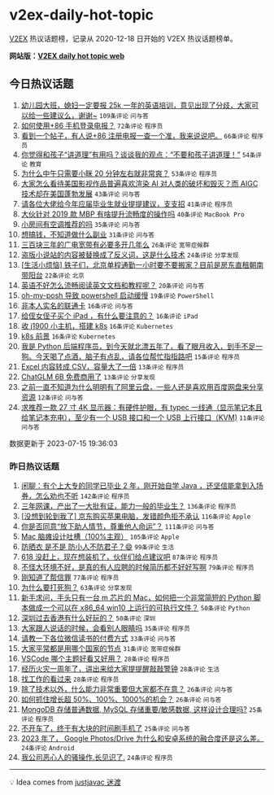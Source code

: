# v2ex-daily-hot-topic

[V2EX](https://www.v2ex.com/) 热议话题榜，记录从 2020-12-18 日开始的 V2EX 热议话题榜单。

**网站版：[V2EX daily hot topic web](https://boojack.github.io/v2ex-daily-hot-topic-web/)**

## 今日热议话题

<!-- TODAY BEGIN -->

1. [幼儿园大班，媳妇一定要报 25k 一年的英语培训，意见出现了分歧，大家可以给一些建议么，谢谢~](https://www.v2ex.com/t/956987) `109条评论` `问与答`
1. [如何使用+86 手机登录电报？](https://www.v2ex.com/t/956963) `72条评论` `程序员`
1. [看到一个帖子，有人说+86 注册电报一查一个准，我来说说吧。](https://www.v2ex.com/t/957018) `66条评论` `程序员`
1. [你觉得和孩子“讲道理”有用吗？谈谈我的观点：“不要和孩子讲道理！”](https://www.v2ex.com/t/956990) `54条评论` `教育`
1. [为什么中午只需要小眯 20 分钟左右就非常爽？](https://www.v2ex.com/t/956979) `53条评论` `程序员`
1. [大家怎么看待美国影视作品普遍喜欢渲染 AI 对人类的破坏和毁灭？而 AIGC 技术却在美国蓬勃发展](https://www.v2ex.com/t/956973) `43条评论` `问与答`
1. [请各位大佬给今年应届毕业生就业提提建议，支支招](https://www.v2ex.com/t/956931) `41条评论` `程序员`
1. [大伙针对 2019 款 MBP 有啥提升流畅度的操作吗](https://www.v2ex.com/t/956994) `40条评论` `MacBook Pro`
1. [小房间有空调推荐的吗](https://www.v2ex.com/t/956944) `35条评论` `问与答`
1. [想搞钱，不知道做什么副业](https://www.v2ex.com/t/956933) `31条评论` `问与答`
1. [三百块三年的广电宽带有必要多开几年么](https://www.v2ex.com/t/957023) `26条评论` `宽带症候群`
1. [盗版小说站的内容被替换成了反义词，这是什么技术](https://www.v2ex.com/t/957035) `24条评论` `分享发现`
1. [[生活小烦恼] 铁子们，北京单程通勤一小时要不要搬家？目前是房东直租朝南带阳台](https://www.v2ex.com/t/956955) `22条评论` `北京`
1. [英语不好怎么流畅阅读英文文档和教程呢？](https://www.v2ex.com/t/956960) `20条评论` `问与答`
1. [oh-my-posh 导致 powershell 启动缓慢](https://www.v2ex.com/t/956975) `19条评论` `PowerShell`
1. [非本人实名的联通卡](https://www.v2ex.com/t/957040) `16条评论` `问与答`
1. [给侄女侄子买个 iPad ，有什么要注意的？](https://www.v2ex.com/t/957036) `16条评论` `iPad`
1. [收 j1900 小主机，搭建 k8s](https://www.v2ex.com/t/956938) `16条评论` `Kubernetes`
1. [k8s 前景](https://www.v2ex.com/t/956934) `16条评论` `Kubernetes`
1. [我是 Python 后端程序员，到今天就北漂五年了，看了眼月收入，到手不足一狗。今天喝了点酒，脑子有点乱，请各位帮忙指指路吧](https://www.v2ex.com/t/957063) `15条评论` `程序员`
1. [Excel 内容转成 CSV，容量大了一倍](https://www.v2ex.com/t/956953) `13条评论` `程序员`
1. [ChatGLM 6B 免费商用了](https://www.v2ex.com/t/956925) `13条评论` `分享发现`
1. [之前一直不知道为什么明明有了阿里云盘，一些人还是喜欢用百度网盘来分享资源](https://www.v2ex.com/t/957059) `12条评论` `问与答`
1. [求推荐一款 27 寸 4K 显示器：有硬件护眼，有 typec 一线通（显示笔记本且给笔记本充电），至少有一个 USB 接口和一个 USB 上行接口（KVM)](https://www.v2ex.com/t/956949) `11条评论` `问与答`

数据更新于 2023-07-15 19:36:03

<!-- TODAY END -->

### 昨日热议话题

<!-- YESTERDAY BEGIN -->

1. [闲聊：有个上大专的同学已毕业 2 年，刚开始自学 Java ，还坚信能拿到入场券，怎么劝也不听](https://www.v2ex.com/t/956631) `142条评论` `程序员`
1. [三年网课，产出了一大批有证，能力一般的毕业生？](https://www.v2ex.com/t/956669) `136条评论` `程序员`
1. [[没想到轮到我了] 京东购买苹果电脑，发错颜色拒不承认](https://www.v2ex.com/t/956728) `116条评论` `Apple`
1. [你是否同意“放下助人情节，尊重他人命运”？](https://www.v2ex.com/t/956683) `111条评论` `问与答`
1. [Mac 脑瘫设计吐槽（100%主观）](https://www.v2ex.com/t/956671) `105条评论` `Apple`
1. [防晒衣 是不是 防小人不防君子？😄](https://www.v2ex.com/t/956636) `99条评论` `生活`
1. [618 没赶上，现在想装机了，伙伴们给点建议吧](https://www.v2ex.com/t/956707) `87条评论` `程序员`
1. [不怪大环境不好，是真的有人应聘的时候简历都不好好写啊](https://www.v2ex.com/t/956633) `79条评论` `程序员`
1. [刚知道了帮信罪](https://www.v2ex.com/t/956674) `77条评论` `程序员`
1. [为什么要打死狗？](https://www.v2ex.com/t/956642) `63条评论` `分享发现`
1. [新手求问，手头只有一台 m 芯片的 Mac，如何把一个非常简短的 Python 脚本做成一个可以在 x86_64 win10 上运行的可执行文件？](https://www.v2ex.com/t/956844) `50条评论` `Python`
1. [深圳过去香港有什么好玩的？](https://www.v2ex.com/t/956627) `50条评论` `深圳`
1. [大家跟人说话的时候，会看别人眼睛吗](https://www.v2ex.com/t/956718) `35条评论` `程序员`
1. [请教一下各位微信读书的付费方式](https://www.v2ex.com/t/956679) `33条评论` `问与答`
1. [大家平常都是用哪个国家的节点](https://www.v2ex.com/t/956758) `31条评论` `宽带症候群`
1. [VSCode 哪个主题好看又好用？](https://www.v2ex.com/t/956877) `28条评论` `程序员`
1. [经历火灾一周年了，讲出来给大家提提醒敲敲警钟](https://www.v2ex.com/t/956769) `28条评论` `生活`
1. [找工作的看过来](https://www.v2ex.com/t/956678) `28条评论` `程序员`
1. [除了技术以外，什么能力非常重要但大家都不在意？](https://www.v2ex.com/t/956704) `26条评论` `问与答`
1. [如何抓住增长超 50%、100%、1000%的机会？](https://www.v2ex.com/t/956629) `26条评论` `问与答`
1. [MongoDB 存储普通数据, MySQL 存储重要/敏感数据, 这样设计合理吗?](https://www.v2ex.com/t/956878) `25条评论` `程序员`
1. [不开车了，终于有大块的时间刷手机了](https://www.v2ex.com/t/956651) `25条评论` `问与答`
1. [2023 年了， Google Photos/Drive 为什么和安卓系统的融合度还是这么差。](https://www.v2ex.com/t/956875) `24条评论` `Android`
1. [我公司恶心人的骚操作.长见识了.](https://www.v2ex.com/t/956824) `24条评论` `程序员`

<!-- YESTERDAY END -->

---

💡 Idea comes from [justjavac 迷渡](https://github.com/justjavac/)
